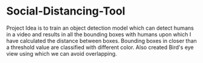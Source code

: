 # Social-Distancing-Tool
Project Idea is to train an object detection model which can detect humans in a video and results in all the bounding boxes with humans upon which I have calculated the distance between boxes. Bounding boxes in closer than a threshold value are classified with different color. Also created Bird's eye view using which we can avoid overlapping.
